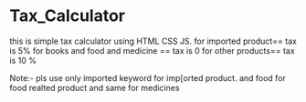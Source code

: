 # Tax_Calculator

this is simple tax calculator using HTML CSS JS.
for imported product== tax is 5%
for books and food and medicine == tax is 0
for other products== tax is 10 %

Note:- pls use only imported keyword for imp[orted product.
and food for food realted product and same for medicines
